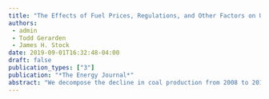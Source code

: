 ```yaml
---
title: "The Effects of Fuel Prices, Regulations, and Other Factors on U.S. Coal Production, 2008-2016"
authors:
 - admin
 - Todd Gerarden
 - James H. Stock
date: 2019-09-01T16:32:48-04:00
draft: false
publication_types: ["3"]
publication: "*The Energy Journal*"
abstract: "We decompose the decline in coal production from 2008 to 2016 into the contributions of several sources. In particular, we estimate the effects of declining natural gas prices and the introduction of new environmental regulations along with several other factors, using both monthly state-level data and annual information on coal plant closings. We estimate that falling price of natural gas relative to coal is responsible for 92 percent of the total decline in coal production over this period and that environmental regulations account for an additional six percent, with other factors making small and offsetting contributions."
---
```

